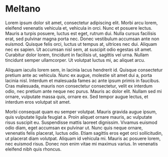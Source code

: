# Meltano

Lorem ipsum dolor sit amet, consectetur adipiscing elit. Morbi arcu lorem, eleifend venenatis vehicula et, vehicula in orci. Nunc et posuere lectus. Mauris a turpis posuere, luctus est eget, rutrum dui. Nulla cursus facilisis erat, sed pulvinar magna porta nec. Donec vestibulum accumsan ante non euismod. Quisque felis orci, luctus ut tempus at, ultrices nec dui. Aliquam nec ex sapien. Ut accumsan nisl sem, at suscipit odio egestas sit amet. Curabitur dolor lorem, tincidunt in facilisis ut, sagittis vel urna. Nullam tincidunt semper ullamcorper. Ut volutpat luctus mi, ac aliquet arcu.

Aliquam iaculis lorem sem, in lacinia lacus hendrerit id. Quisque consectetur pretium ante ac vehicula. Nunc ex augue, molestie sit amet dui a, porta lacinia nisl. Interdum et malesuada fames ac ante ipsum primis in faucibus. Cras malesuada, mauris non consectetur consectetur, velit ex interdum odio, nec pretium ante neque nec purus. Mauris ac dolor elit. Nullam sed mi ornare, vulputate massa quis, ornare ex. Sed tempor augue lectus, et interdum eros volutpat sit amet.

Morbi consequat quam eu semper volutpat. Mauris gravida augue ipsum, quis vulputate ligula feugiat a. Proin aliquet ornare mauris, ac vulputate risus suscipit eu. Suspendisse mattis laoreet dignissim. Vivamus euismod odio diam, eget accumsan ex pulvinar ut. Nunc quis neque ornare, venenatis felis placerat, luctus odio. Etiam sagittis eros eget orci sollicitudin, ut placerat diam volutpat. Aliquam id vehicula mi. Mauris ac posuere lorem, nec euismod risus. Donec non enim vitae mi maximus varius. In venenatis eleifend nibh quis rhoncus.

